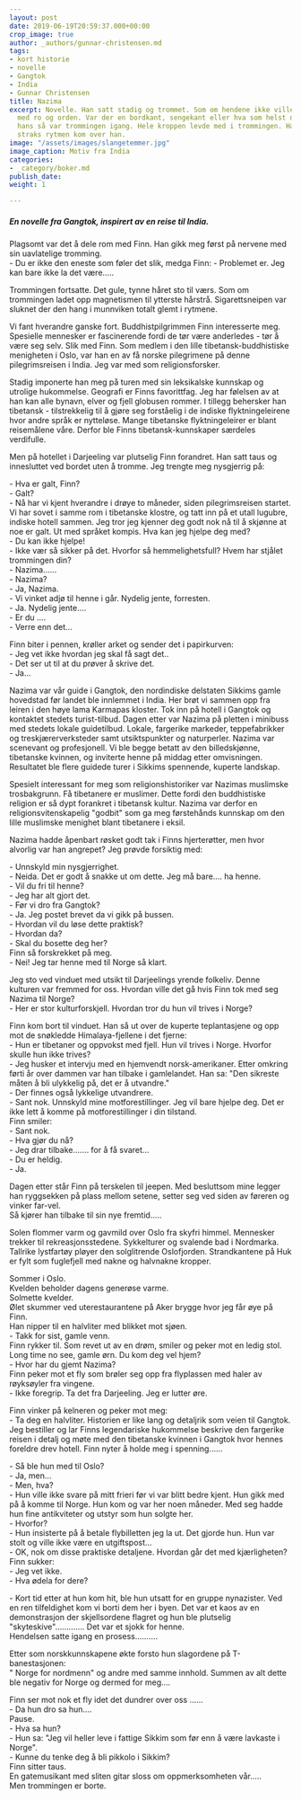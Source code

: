 ```yaml
---
layout: post
date: 2019-06-19T20:59:37.000+00:00
crop_image: true
author: _authors/gunnar-christensen.md
tags:
- kort historie
- novelle
- Gangtok
- India
- Gunnar Christensen
title: Nazima
excerpt: Novelle. Han satt stadig og trommet. Som om hendene ikke ville innfinne seg
  med ro og orden. Var der en bordkant, sengekant eller hva som helst nær hendene
  hans så var trommingen igang. Hele kroppen levde med i trommingen. Han gikk i trance
  straks rytmen kom over han.
image: "/assets/images/slangetemmer.jpg"
image_caption: Motiv fra India
categories:
- _category/boker.md
publish_date: 
weight: 1

---
```

##### En novelle fra Gangtok, inspirert av en reise til India.

Plagsomt var det å dele rom med Finn. Han gikk meg først på nervene med sin uavlatelige tromming.  
\- Du er ikke den eneste som føler det slik, medga Finn: - Problemet er. Jeg kan bare ikke la det være.....

Trommingen fortsatte. Det gule, tynne håret sto til værs. Som om trommingen ladet opp magnetismen til ytterste hårstrå. Sigarettsneipen var sluknet der den hang i munnviken totalt glemt i rytmene.

Vi fant hverandre ganske fort. Buddhistpilgrimmen Finn interesserte meg. Spesielle mennesker er fascinerende fordi de tør være anderledes - tør å være seg selv. Slik med Finn. Som medlem i den lille tibetansk-buddhistiske menigheten i Oslo, var han en av få norske pilegrimene på denne pilegrimsreisen i India. Jeg var med som religionsforsker.

Stadig imponerte han meg på turen med sin leksikalske kunnskap og utrolige hukommelse. Geografi er Finns favorittfag. Jeg har følelsen av at han kan alle bynavn, elver og fjell globusen rommer. I tillegg behersker han tibetansk - tilstrekkelig til å gjøre seg forståelig i de indiske flyktningeleirene hvor andre språk er nytteløse. Mange tibetanske flyktningeleirer er blant reisemålene våre. Derfor ble Finns tibetansk-kunnskaper særdeles verdifulle.

Men på hotellet i Darjeeling var plutselig Finn forandret. Han satt taus og innesluttet ved bordet uten å tromme. Jeg trengte meg nysgjerrig på:

\- Hva er galt, Finn?  
\- Galt?  
\- Nå har vi kjent hverandre i drøye to måneder, siden pilegrimsreisen startet. Vi har sovet i samme rom i tibetanske klostre, og tatt inn på et utall lugubre, indiske hotell sammen. Jeg tror jeg kjenner deg godt nok nå til å skjønne at noe er galt. Ut med språket kompis. Hva kan jeg hjelpe deg med?  
\- Du kan ikke hjelpe!  
\- Ikke vær så sikker på det. Hvorfor så hemmelighetsfull? Hvem har stjålet trommingen din?  
\- Nazima......  
\- Nazima?  
\- Ja, Nazima.  
\- Vi vinket adjø til henne i går. Nydelig jente, forresten.  
\- Ja. Nydelig jente....  
\- Er du ....  
\- Verre enn det...

Finn biter i pennen, krøller arket og sender det i papirkurven:  
\- Jeg vet ikke hvordan jeg skal få sagt det..  
\- Det ser ut til at du prøver å skrive det.  
\- Ja...

Nazima var vår guide i Gangtok, den nordindiske delstaten Sikkims gamle hovedstad før landet ble innlemmet i India. Her brøt vi sammen opp fra leiren i den høye lama Karmapas kloster. Tok inn på hotell i Gangtok og kontaktet stedets turist-tilbud. Dagen etter var Nazima på pletten i minibuss med stedets lokale guidetilbud. Lokale, fargerike markeder, teppefabrikker og treskjærerverksteder samt utsiktspunkter og naturperler. Nazima var scenevant og profesjonell. Vi ble begge betatt av den billedskjønne, tibetanske kvinnen, og inviterte henne på middag etter omvisningen. Resultatet ble flere guidede turer i Sikkims spennende, kuperte landskap.

Spesielt interessant for meg som religionshistoriker var Nazimas muslimske trosbakgrunn. Få tibetanere er muslimer. Dette fordi den buddhistiske religion er så dypt forankret i tibetansk kultur. Nazima var derfor en religionsvitenskapelig "godbit" som ga meg førstehånds kunnskap om den lille muslimske menighet blant tibetanere i eksil.

Nazima hadde åpenbart røsket godt tak i Finns hjerterøtter, men hvor alvorlig var han angrepet? Jeg prøvde forsiktig med:

\- Unnskyld min nysgjerrighet.  
\- Neida. Det er godt å snakke ut om dette. Jeg må bare.... ha henne.  
\- Vil du fri til henne?  
\- Jeg har alt gjort det.  
\- Før vi dro fra Gangtok?  
\- Ja. Jeg postet brevet da vi gikk på bussen.  
\- Hvordan vil du løse dette praktisk?  
\- Hvordan da?  
\- Skal du bosette deg her?  
Finn så forskrekket på meg.  
\- Nei! Jeg tar henne med til Norge så klart.

Jeg sto ved vinduet med utsikt til Darjeelings yrende folkeliv. Denne kulturen var fremmed for oss. Hvordan ville det gå hvis Finn tok med seg Nazima til Norge?  
\- Her er stor kulturforskjell. Hvordan tror du hun vil trives i Norge?

Finn kom bort til vinduet. Han så ut over de kuperte teplantasjene og opp mot de snøkledde Himalaya-fjellene i det fjerne:  
\- Hun er tibetaner og oppvokst med fjell. Hun vil trives i Norge. Hvorfor skulle hun ikke trives?  
\- Jeg husker et intervju med en hjemvendt norsk-amerikaner. Etter omkring førti år over dammen var han tilbake i gamlelandet. Han sa: "Den sikreste måten å bli ulykkelig på, det er å utvandre."  
\- Der finnes også lykkelige utvandrere.  
\- Sant nok. Unnskyld mine motforestillinger. Jeg vil bare hjelpe deg. Det er ikke lett å komme på motforestillinger i din tilstand.  
Finn smiler:  
\- Sant nok.  
\- Hva gjør du nå?  
\- Jeg drar tilbake....... for å få svaret...  
\- Du er heldig.  
\- Ja.

Dagen etter står Finn på terskelen til jeepen. Med besluttsom mine legger han ryggsekken på plass mellom setene, setter seg ved siden av føreren og vinker far-vel.  
Så kjører han tilbake til sin nye fremtid.....

Solen flommer varm og gavmild over Oslo fra skyfri himmel. Mennesker trekker til rekreasjonsstedene. Sykkelturer og svalende bad i Nordmarka. Tallrike lystfartøy pløyer den solglitrende Oslofjorden. Strandkantene på Huk er fylt som fuglefjell med nakne og halvnakne kropper.

Sommer i Oslo.  
Kvelden beholder dagens generøse varme.  
Solmette kvelder.  
Ølet skummer ved uterestaurantene på Aker brygge hvor jeg får øye på Finn.  
Han nipper til en halvliter med blikket mot sjøen.  
\- Takk for sist, gamle venn.  
Finn rykker til. Som revet ut av en drøm, smiler og peker mot en ledig stol.  
Long time no see, gamle ørn. Du kom deg vel hjem?  
\- Hvor har du gjemt Nazima?  
Finn peker mot et fly som brøler seg opp fra flyplassen med haler av røyksøyler fra vingene.  
\- Ikke foregrip. Ta det fra Darjeeling. Jeg er lutter øre.

Finn vinker på kelneren og peker mot meg:  
\- Ta deg en halvliter. Historien er like lang og detaljrik som veien til Gangtok.  
Jeg bestiller og lar Finns legendariske hukommelse beskrive den fargerike reisen i detalj og møte med den tibetanske kvinnen i Gangtok hvor hennes foreldre drev hotell. Finn nyter å holde meg i spenning......

\- Så ble hun med til Oslo?  
\- Ja, men...  
\- Men, hva?  
\- Hun ville ikke svare på mitt frieri før vi var blitt bedre kjent. Hun gikk med på å komme til Norge. Hun kom og var her noen måneder. Med seg hadde hun fine antikviteter og utstyr som hun solgte her.  
\- Hvorfor?  
\- Hun insisterte på å betale flybilletten jeg la ut. Det gjorde hun. Hun var stolt og ville ikke være en utgiftspost...  
\- OK, nok om disse praktiske detaljene. Hvordan går det med kjærligheten?  
Finn sukker:  
\- Jeg vet ikke.  
\- Hva ødela for dere?

\- Kort tid etter at hun kom hit, ble hun utsatt for en gruppe nynazister. Ved en ren tilfeldighet kom vi borti dem her i byen. Det var et kaos av en demonstrasjon der skjellsordene flagret og hun ble plutselig "skyteskive"............. Det var et sjokk for henne.  
Hendelsen satte igang en prosess..........

Etter som norskkunnskapene økte forsto hun slagordene på T-banestasjonen:  
" Norge for nordmenn" og andre med samme innhold. Summen av alt dette ble negativ for Norge og dermed for meg....

Finn ser mot nok et fly idet det dundrer over oss ......  
\- Da hun dro sa hun....  
Pause.  
\- Hva sa hun?  
\- Hun sa: "Jeg vil heller leve i fattige Sikkim som før enn å være lavkaste i Norge".  
\- Kunne du tenke deg å bli pikkolo i Sikkim?  
Finn sitter taus.  
En gatemusikant med sliten gitar sloss om oppmerksomheten vår.....  
Men trommingen er borte.